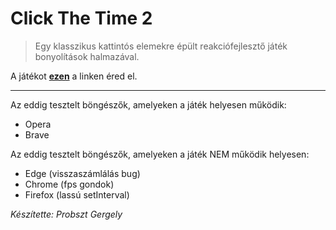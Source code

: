 # Click The Time 2

> Egy klasszikus kattintós elemekre épült reakciófejlesztő játék bonyolítások halmazával.

A játékot **[ezen](https://ctt2.netlify.app/)** a linken éred el.

---

Az eddig tesztelt böngészők, amelyeken a játék helyesen működik:

- Opera
- Brave

Az eddig tesztelt böngészők, amelyeken a játék NEM működik helyesen:

- Edge (visszaszámlálás bug)
- Chrome (fps gondok)
- Firefox (lassú setInterval)

*Készítette: Probszt Gergely*
